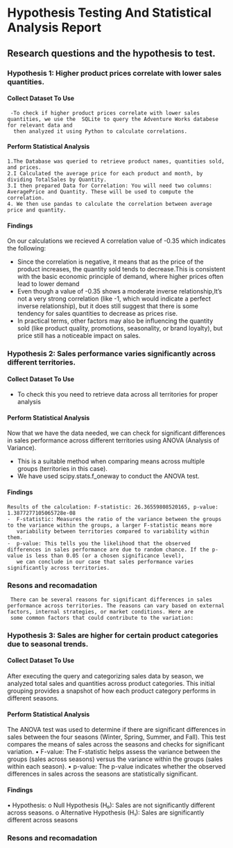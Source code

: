 # Hypothesis Testing And Statistical Analysis Report
##  Research questions and the hypothesis to test.
### Hypothesis 1: Higher product prices correlate with lower sales quantities.

#### Collect Dataset To Use
     -To check if higher product prices correlate with lower sales quantities, we use the  SQLite to query the Adventure Works databese for relevant data and 
      then analyzed it using Python to calculate correlations.
#### Perform Statistical Analysis
    1.The Database was queried to retrieve product names, quantities sold, and prices.
    2.I Calculated the average price for each product and month, by dividing TotalSales by Quantity.
    3.I then prepared Data for Correlation: You will need two columns: AveragePrice and Quantity. These will be used to compute the correlation.
    4. We then use pandas to calculate the correlation between average price and quantity.
  
#### Findings
On our calculations we recieved A correlation value of -0.35 which indicates the following:
   - Since the correlation is negative, it means that as the price of the product increases, the quantity sold tends to decrease.This is consistent with the basic economic principle of demand, where higher 
     prices often lead to lower demand
   - Even though a value of -0.35 shows a moderate inverse relationship,It’s not a very strong correlation (like -1, which would indicate a perfect inverse relationship),
     but it does still suggest that there is some tendency for sales quantities to decrease as prices rise.
   - In practical terms, other factors may also be influencing the quantity sold (like product quality, promotions, seasonality, or brand loyalty), but price still has a noticeable impact on sales.

### Hypothesis 2: Sales performance varies significantly across different territories.

#### Collect Dataset To Use
  - To check this you need to retrieve data across all territories for proper analysis

#### Perform Statistical Analysis
Now that we have the data needed, we can check for significant differences in sales performance across different territories using ANOVA (Analysis of Variance).
  - This is a suitable method when comparing means across multiple groups (territories in this case).
  - We have used scipy.stats.f_oneway to conduct the ANOVA test.
    
#### Findings
    Results of the calculation: F-statistic: 26.36559808520165, p-value: 1.3877277105065728e-08
    -  F-statistic: Measures the ratio of the variance between the groups to the variance within the groups, a larger F-statistic means more 
       variability between territories compared to variability within them.
    -  p-value: This tells you the likelihood that the observed differences in sales performance are due to random chance. If the p-value is less than 0.05 (or a chosen significance level), 
       we can conclude in our case that sales performance varies significantly across territories.
### Resons and recomadation
     There can be several reasons for significant differences in sales performance across territories. The reasons can vary based on external factors, internal strategies, or market conditions. Here are 
     some common factors that could contribute to the variation:
     
  ###  Hypothesis 3: Sales are higher for certain product categories due to seasonal trends.   
  #### Collect Dataset To Use
  After executing the query and categorizing sales data by season, we analyzed total sales and quantities across product categories.
  This initial grouping provides a snapshot of how each product category performs in different seasons.
  
  #### Perform Statistical Analysis
  The ANOVA test was used to determine if there are significant differences in sales between the four seasons (Winter, Spring, Summer, and Fall). This test compares the means of sales across the seasons 
  and checks for significant variation.
•	F-value: The F-statistic helps assess the variance between the groups (sales across seasons) versus the variance within the groups (sales within each season).
•	p-value: The p-value indicates whether the observed differences in sales across the seasons are statistically significant.

  #### Findings
  •	Hypothesis:
    o	Null Hypothesis (H₀): Sales are not significantly different across seasons.
    o	Alternative Hypothesis (H₁): Sales are significantly different across seasons

  

  ### Resons and recomadation


    


